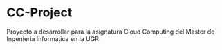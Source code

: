 # CC-Project
Proyecto a desarrollar para la asignatura Cloud Computing del Master de Ingenieria Informática en la UGR
